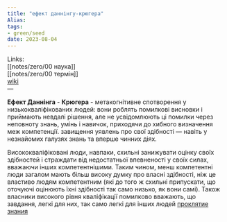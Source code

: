 ```yaml
---
title: "ефект даннінгу-крюгера"
Alias: 
tags:
- green/seed
date: 2023-08-04
---
```

Links:  
[[notes/zero/00 наука]]  
[[notes/zero/00 термін]]  
[wiki](https://ru.wikipedia.org/wiki/Эффект_Даннинга_—_Крюгера#:~:text=Эффект%20Да́ннинга%20—%20Крю́гера%20—%20метакогнитивное%20искажение,представлений%20о%20своих%20способностях%20—%20даже)  
— 

**Ефект Даннінга** - **Крюгера** - метакогнітивне спотворення у низькокваліфікованих людей: вони роблять помилкові висновки і приймають невдалі рішення, але не усвідомлюють ці помилки через неповноту знань, умінь і навичок, приходячи до хибного визначення меж компетенції. завищення уявлень про свої здібності — навіть у незнайомих галузях знань та вперше чинних діях.

Висококваліфіковані люди, навпаки, схильні занижувати оцінку своїх здібностей і страждати від недостатньої впевненості у своїх силах, вважаючи інших компетентнішими. Таким чином, менш компетентні люди загалом мають більш високу думку про власні здібності, ніж це властиво людям компетентним (які до того ж схильні припускати, що оточуючі оцінюють їхні здібності так само низько, як вони самі). Також власники високого рівня кваліфікації помилково вважають, що завдання, легкі для них, так само легкі для інших людей [проклятие знания](https://ru.wikipedia.org/wiki/%D0%9F%D1%80%D0%BE%D0%BA%D0%BB%D1%8F%D1%82%D0%B8%D0%B5_%D0%B7%D0%BD%D0%B0%D0%BD%D0%B8%D1%8F "Проклятие знания")
